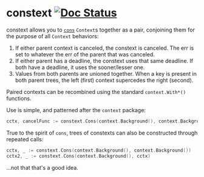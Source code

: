 # constext [![Doc Status](https://godoc.org/github.com/sdboyer/constext?status.png)](https://godoc.org/github.com/sdboyer/constext)

constext allows you to [`cons`](https://en.wikipedia.org/wiki/Cons) `Context`s
together as a pair, conjoining them for the purpose of all `Context` behaviors:

1. If either parent context is canceled, the constext is canceled. The
   err is set to whatever the err of the parent that was canceled.
2. If either parent has a deadline, the constext uses that same
   deadline. If both have a deadline, it uses the sooner/lesser one.
3. Values from both parents are unioned together. When a key is present in both
   parent trees, the left (first) context supercedes the right (second).

Paired contexts can be recombined using the standard `context.With*()`
functions.

Use is simple, and patterned after the `context` package:

```go
cctx, cancelFunc := constext.Cons(context.Background(), context.Background())
```

True to the spirit of `cons`, trees of constexts can also be constructed through
repeated calls:

```go
cctx, _ := constext.Cons(context.Background(), context.Background())
cctx2, _ := constext.Cons(context.Background(), cctx)
```

...not that that's a good idea.
